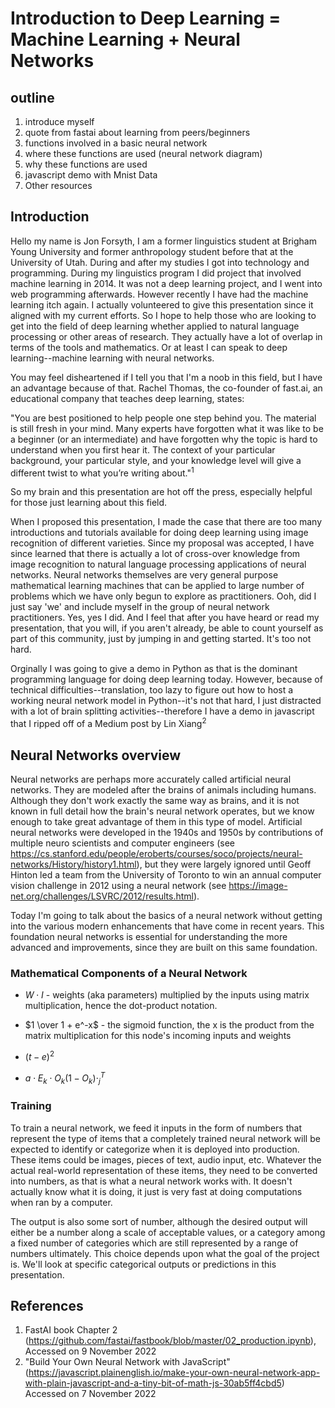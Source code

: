 # Introduction to Deep Learning = Machine Learning + Neural Networks

## outline
1. introduce myself
2. quote from fastai about learning from peers/beginners
3. functions involved in a basic neural network
4. where these functions are used (neural network diagram)
5. why these functions are used
6. javascript demo with Mnist Data
7. Other resources


## Introduction
Hello my name is Jon Forsyth, I am a former linguistics student at Brigham Young University and former anthropology student before that at the University of Utah.  During and after my studies I got into technology and programming.  During my linguistics program I did project that involved machine learning in 2014.  It was not a deep learning project, and I went into web programming afterwards.  However recently I have had the machine learning itch again.  I actually volunteered to give this presentation since it aligned with my current efforts.  So I hope to help those who are looking to get into the field of deep learning whether applied to natural language processing or other areas of research.  They actually have a lot of overlap in terms of the tools and mathematics.  Or at least I can speak to deep learning--machine learning with neural networks.

You may feel disheartened if I tell you that I'm a noob in this field, but I have an advantage because of that.  Rachel Thomas, the co-founder of fast.ai, an educational company that teaches deep learning, states:

"You are best positioned to help people one step behind you. The material is
still fresh in your mind. Many experts have forgotten what it was like to be a
beginner (or an intermediate) and have forgotten why the topic is hard to
understand when you first hear it. The context of your particular background,
your particular style, and your knowledge level will give a different twist to
what you’re writing about."<sup>1</sup>

So my brain and this presentation are hot off the press, especially helpful for those just learning about this field.

When I proposed this presentation, I made the case that there are too many introductions and tutorials available for doing deep learning using image recognition of different varieties.  Since my proposal was accepted, I have since learned that there is actually a lot of cross-over knowledge from image recognition to natural language processing applications of neural networks.  Neural networks themselves are very general purpose mathematical learning machines that can be applied to large number of problems which we have only begun to explore as practitioners.  Ooh, did I just say 'we' and include myself in the group of neural network practitioners.  Yes, yes I did.  And I feel that after you have heard or read my presentation, that you will, if you aren't already, be able to count yourself as part of this community, just by jumping in and getting started.  It's too not hard.

Orginally I was going to give a demo in Python as that is the dominant programming language for doing deep learning today.  However, because of technical difficulties--translation, too lazy to figure out how to host a working neural network model in Python--it's not that hard, I just distracted with a lot of brain splitting activities--therefore I have a demo in javascript that I ripped off of a Medium post by Lin Xiang<sup>2</sup> 

## Neural Networks overview

Neural networks are perhaps more accurately called artificial neural networks.  They are modeled after the brains of animals including humans.  Although they don't work exactly the same way as brains, and it is not known in full detail how the brain's neural network operates, but we know enough to take great advantage of them in this type of model.  Artificial neural networks were developed in the 1940s and 1950s by contributions of multiple neuro scientists and computer engineers (see https://cs.stanford.edu/people/eroberts/courses/soco/projects/neural-networks/History/history1.html), but they were largely ignored until Geoff Hinton led a team from the University of Toronto to win an annual computer vision challenge in 2012 using a neural network (see https://image-net.org/challenges/LSVRC/2012/results.html).

Today I'm going to talk about the basics of a neural network without getting into the various modern enhancements that have come in recent years.  This foundation neural networks is essential for understanding the more advanced and improvements, since they are built on this same foundation.

### Mathematical Components of a Neural Network
- $W \cdot I$ - weights (aka parameters) multiplied by the inputs using matrix multiplication, hence the dot-product notation.

- $1 \over 1 + e^-x$ - the sigmoid function, the x is the product from the matrix multiplication for this node's incoming inputs and weights

- $(t - e)^2$

- $a \cdot E_k \cdot O_k(1 - O_k) \cdot^T_j$




### Training
To train a neural network, we feed it inputs in the form of numbers that represent the type of items that a completely trained neural network will be expected to identify or categorize when it is deployed into production.  These items could be images, pieces of text, audio input, etc.  Whatever the actual real-world representation of these items, they need to be converted into numbers, as that is what a neural network works with.  It doesn't actually know what it is doing, it just is very fast at doing computations when ran by a computer.

The output is also some sort of number, although the desired output will either be a number along a scale of acceptable values, or a category among a fixed number of categories which are still represented by a range of numbers ultimately.  This choice depends upon what the goal of the project is.  We'll look at specific categorical outputs or predictions in this presentation.



## References
1. FastAI book Chapter 2 (https://github.com/fastai/fastbook/blob/master/02_production.ipynb), Accessed on 9 November 2022
2. "Build Your Own Neural Network with JavaScript" (https://javascript.plainenglish.io/make-your-own-neural-network-app-with-plain-javascript-and-a-tiny-bit-of-math-js-30ab5ff4cbd5) Accessed on 7 November 2022

